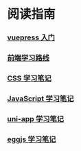 # 阅读指南

### [vuepress 入门](../frontend/vuepress/)

### [前端学习路线](./前端学习路线.md)

### [CSS 学习笔记](../frontend/css-notes/)

### [JavaScript 学习笔记](../frontend/js-notes/)

### [uni-app 学习笔记](../frontend/uni-app/)

### [eggjs 学习笔记](../backend/eggjs/)
